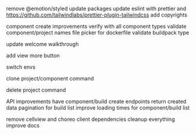 remove @emotion/styled
update packages
update eslint with prettier and https://github.com/tailwindlabs/prettier-plugin-tailwindcss
add copyrights

component create improvements
verify with all component types
validate component/project names
file picker for dockerfile
validate buildpack type


update welcome walkthrough

add view more button

switch envs

clone project/component command

delete project command

API improvements
have component/build create endpoints return created data
pagination for build list
improve loading times for component/build list

remove cellview and choreo client dependencies
cleanup everything
improve docs




